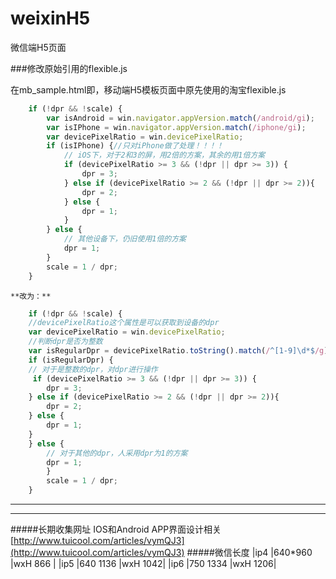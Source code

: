# weixinH5
微信端H5页面



###修改原始引用的flexible.js
    
在mb_sample.html即，移动端H5模板页面中原先使用的淘宝flexible.js
````javascript    
    if (!dpr && !scale) {
        var isAndroid = win.navigator.appVersion.match(/android/gi);
        var isIPhone = win.navigator.appVersion.match(/iphone/gi);
        var devicePixelRatio = win.devicePixelRatio;
        if (isIPhone) {//只对iPhone做了处理！！！！
            // iOS下，对于2和3的屏，用2倍的方案，其余的用1倍方案
            if (devicePixelRatio >= 3 && (!dpr || dpr >= 3)) {                
                dpr = 3;
            } else if (devicePixelRatio >= 2 && (!dpr || dpr >= 2)){
                dpr = 2;
            } else {
                dpr = 1;
            }
        } else {
            // 其他设备下，仍旧使用1倍的方案
            dpr = 1;
        }
        scale = 1 / dpr;
    }
````
    **改为：**
````javascript
    if (!dpr && !scale) {
    //devicePixelRatio这个属性是可以获取到设备的dpr
    var devicePixelRatio = win.devicePixelRatio;
    //判断dpr是否为整数
    var isRegularDpr = devicePixelRatio.toString().match(/^[1-9]\d*$/g)
    if (isRegularDpr) {
    // 对于是整数的dpr，对dpr进行操作
     if (devicePixelRatio >= 3 && (!dpr || dpr >= 3)) {                
        dpr = 3;
    } else if (devicePixelRatio >= 2 && (!dpr || dpr >= 2)){
        dpr = 2;
    } else {
        dpr = 1;
    }
    } else {
        // 对于其他的dpr，人采用dpr为1的方案
        dpr = 1;
        }
        scale = 1 / dpr;
    }
````
****




____
#####长期收集网址
  IOS和Android APP界面设计相关 [http://www.tuicool.com/articles/vymQJ3](http://www.tuicool.com/articles/vymQJ3)
#####微信长度
  |ip4 |640*960   |wxH 866 |
  |ip5 |640 1136  |wxH 1042|
  |ip6 |750 1334  |wxH 1206|